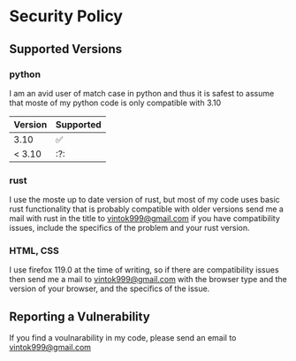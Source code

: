 # Security Policy

## Supported Versions

### python
I am an avid user of match case in python and thus it is safest to assume that moste of my python code is only compatible with 3.10

| Version | Supported          |
| ------- | ------------------ |
| 3.10    | :white_check_mark: |
|< 3.10   | :?:                |

### rust

I use the moste up to date version of rust, but most of my code uses basic rust functionality that is probably compatible with older versions
send me a mail with rust in the title to vintok999@gmail.com if you have compatibility issues, include the specifics of the problem and your rust version.

### HTML, CSS
I use firefox 119.0 at the time of writing, so if there are compatibility issues then send me a mail to vintok999@gmail.com 
with the browser type and the version of your browser, and the specifics of the issue.


## Reporting a Vulnerability

If you find a voulnarability in my code, please send an email to vintok999@gmail.com
